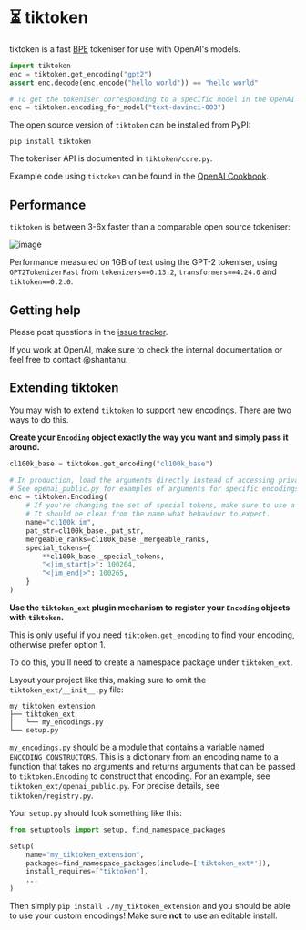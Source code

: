 # ⏳ tiktoken

tiktoken is a fast [BPE](https://en.wikipedia.org/wiki/Byte_pair_encoding) tokeniser for use with
OpenAI's models.

```python
import tiktoken
enc = tiktoken.get_encoding("gpt2")
assert enc.decode(enc.encode("hello world")) == "hello world"

# To get the tokeniser corresponding to a specific model in the OpenAI API:
enc = tiktoken.encoding_for_model("text-davinci-003")
```

The open source version of `tiktoken` can be installed from PyPI:
```
pip install tiktoken
```

The tokeniser API is documented in `tiktoken/core.py`.

Example code using `tiktoken` can be found in the
[OpenAI Cookbook](https://github.com/openai/openai-cookbook/blob/main/examples/How_to_count_tokens_with_tiktoken.ipynb).


## Performance

`tiktoken` is between 3-6x faster than a comparable open source tokeniser:

![image](./perf.svg)

Performance measured on 1GB of text using the GPT-2 tokeniser, using `GPT2TokenizerFast` from
`tokenizers==0.13.2`, `transformers==4.24.0` and `tiktoken==0.2.0`.


## Getting help

Please post questions in the [issue tracker](https://github.com/openai/tiktoken/issues).

If you work at OpenAI, make sure to check the internal documentation or feel free to contact
@shantanu.


## Extending tiktoken

You may wish to extend `tiktoken` to support new encodings. There are two ways to do this.


**Create your `Encoding` object exactly the way you want and simply pass it around.**

```python
cl100k_base = tiktoken.get_encoding("cl100k_base")

# In production, load the arguments directly instead of accessing private attributes
# See openai_public.py for examples of arguments for specific encodings
enc = tiktoken.Encoding(
    # If you're changing the set of special tokens, make sure to use a different name
    # It should be clear from the name what behaviour to expect.
    name="cl100k_im",
    pat_str=cl100k_base._pat_str,
    mergeable_ranks=cl100k_base._mergeable_ranks,
    special_tokens={
        **cl100k_base._special_tokens,
        "<|im_start|>": 100264,
        "<|im_end|>": 100265,
    }
)
```

**Use the `tiktoken_ext` plugin mechanism to register your `Encoding` objects with `tiktoken`.**

This is only useful if you need `tiktoken.get_encoding` to find your encoding, otherwise prefer
option 1.

To do this, you'll need to create a namespace package under `tiktoken_ext`.

Layout your project like this, making sure to omit the `tiktoken_ext/__init__.py` file:
```
my_tiktoken_extension
├── tiktoken_ext
│   └── my_encodings.py
└── setup.py
```

`my_encodings.py` should be a module that contains a variable named `ENCODING_CONSTRUCTORS`.
This is a dictionary from an encoding name to a function that takes no arguments and returns
arguments that can be passed to `tiktoken.Encoding` to construct that encoding. For an example, see
`tiktoken_ext/openai_public.py`. For precise details, see `tiktoken/registry.py`.

Your `setup.py` should look something like this:
```python
from setuptools import setup, find_namespace_packages

setup(
    name="my_tiktoken_extension",
    packages=find_namespace_packages(include=['tiktoken_ext*']),
    install_requires=["tiktoken"],
    ...
)
```

Then simply `pip install ./my_tiktoken_extension` and you should be able to use your
custom encodings! Make sure **not** to use an editable install.
